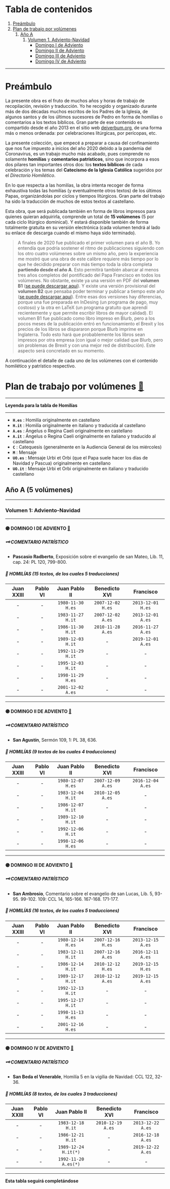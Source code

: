 # Tabla de contenidos

1. [Preámbulo](#preámbulo)
1. [Plan de trabajo por volúmenes](#plan-de-trabajo-por-volúmenes)
   1. [Año A](#año-a--5-volúmenes)
      1. [Volumen 1. Adviento-Navidad](#volumen-1-adviento-navidad)
          - [Domingo I de Adviento](#-domingo-i-de-adviento)
          - [Domingo II de Adviento](#-domingo-ii-de-adviento)
          - [Domingo III de Adviento](#-domingo-iii-de-adviento)
          - [Domingo IV de Adviento](#-domingo-iv-de-adviento)



***

# Preámbulo

La presente obra es el fruto de muchos años y horas de trabajo de recopilación, revisión y traducción. Yo he recogido y organizado durante más de dos décadas muchos escritos de los Padres de la Iglesia, de algunos santos y de los últimos sucesores de Pedro en forma de homilías o comentarios a los textos bíblicos. Gran parte de ese contenido es compartido desde el año 2013 en el sitio web [deiverbum.org](https://www.deiverbum.org), de una forma más o menos ordenada: por celebraciones litúrgicas, por perícopas, etc.

La presente colección, que empecé a preparar a causa del confinamiento que nos fue impuesto a inicios del año 2020 debido a la pandemia del Coronavirus, es un trabajo mucho más acabado, pues comprende no solamente **homilías** y **comentarios patrísticos**, sino que incorpora a esos dos pilares tan importantes otros dos: los **textos bíblicos** de cada celebración y los temas del **Catecismo de la Iglesia Católica** sugeridos por el *Directorio Homilético*.

En lo que respecta a las homilías, la obra intenta recoger de forma exhaustiva todas las homilías (y eventualmente otros textos) de los últimos Papas, organizándolas por ciclos y tiempos litúrgicos. Gran parte del trabajo ha sido la traducción de muchos de estos textos al castellano.

Esta obra, que será publicada también en forma de libros impresos para quienes quieran adquirirla, comprende un total de **15 volúmenes** (5 por cada ciclo litúrgico dominical). Y estará disponible también de forma totalmente gratuita en su versión electrónica (cada volumen tendrá al lado su enlace de descarga cuando el mismo haya sido terminado).

> A finales de 2020 fue publicado el primer volumen para el año B. Yo entendía que podría sostener el ritmo de publicaciones siguiendo con los otro cuatro volúmenes sobre un mismo año, pero la experiencia me mostró que una obra de este calibre requiere más tiempo por lo que he decidido preparar con más tiempo toda la obra completa **partiendo desde el año A**. Esto permitirá también abarcar al menos tres años completos del pontificado del Papa Francisco en todos los volúmenes. No obstante, existe ya una versión en PDF del **volumen B1** ([se puede descargar aquí]( https://bit.ly/3lbCBcs)). Y existe una versión provisional del **volumen B2** que pensaba poder terminar y publicar a tiempo este año ([se puede descargar aquí](http://bit.ly/3bfqYyk)). Entre esas dos versiones hay diferencias, porque una fue preparada en InDesing (un programa de pago, muy costoso) y la otra en LaTeX (un programa gratuito que aprendí recientemente y que permite escribir libros de mayor calidad). El volumen B1 fue publicado como libro impreso en Blurb, pero a los pocos meses de la publicación entró en funcionamiento el Brexit y los precios de los libros se dispararon porque Blurb imprime en Inglaterra. Todo esto hará que probablemente los libros sean impresos por otra empresa (con igual o mejor calidad que Blurb, pero sin problemas de Brexit y con una mejor red de distribución). Este aspecto será concretado en su momento.

A continuación el detalle de cada uno de los volúmenes con el contenido homilético y patrístico respectivo.

# Plan de trabajo por volúmenes [:small_red_triangle:](#tabla-de-contenidos)

***

**Leyenda para la tabla de Homilías**

***
  - **`H.es`** : Homilía originalmente en castellano
  - **`H.it`** : Homilía originalmente en italiano y traducida al castellano
  - **`A.es`** : Ángelus o Regina Caeli originalmente en castellano
  - **`A.it`** : Ángelus o Regina Caeli originalmente en italiano y traducido al castellano
  - **`C`** : Catequesis (generalmente en la Audiencia General de los miércoles)
  - **`M`** : Mensaje
  - **`UO.es`** : Mensaje Urbi et Orbi (que el Papa suele hacer los días de Navidad y Pascua) originalmente en castellano
  - **`UO.it`** : Mensaje Urbi et Orbi originalmente en italiano y traducido castellano
  


## Año A  (5 volúmenes) 
***
### Volumen 1: Adviento-Navidad
***
#### 🟣 DOMINGO I DE ADVIENTO [:small_red_triangle:](#tabla-de-contenidos)

##### :old_key: COMENTARIO PATRÍSTICO
   * **Pascasio Radberto**, Exposición sobre el evangelio de san Mateo, Lib. 11, cap. 24: PL 120, 799-800.

##### :scroll: HOMILÍAS (15 textos, de los cuales 5 traducciones)


|Juan XXIII|Pablo VI|Juan Pablo II|Benedicto XVI|Francisco|
| :---: |     :---:      |  :---:  | :---: | :---: |
| - | - | `1980-11-30 H.es` | `2007-12-02 H.es` | `2013-12-01 H.es` |
| - | - | `1983-11-27 H.it` | `2007-12-02 A.es` | `2013-12-01 A.es` |
| - | - | `1986-11-30 H.it` | `2010-11-28 A.es` | `2016-11-27 A.es` |
| - | - | `1989-12-03 H.it` | - | `2019-12-01 A.es` |
| - | - | `1992-11-29 H.it` | - | - |
| - | - | `1995-12-03 H.it` | - | - |
| - | - | `1998-11-29 H.es` | - | - |
| - | - | `2001-12-02 A.es` | - | - |

***

#### 🟣 DOMINGO II DE ADVIENTO [:small_red_triangle:](#tabla-de-contenidos)

##### :old_key: COMENTARIO PATRÍSTICO
   * **San Agustín**, Sermón 109, 1: PL 38, 636.

##### :scroll: HOMILÍAS (9 textos de los cuales 4 traducciones)


|Juan XXIII|Pablo VI|Juan Pablo II|Benedicto XVI|Francisco|
| :---: |     :---:      |  :---:  | :---: | :---: |
| - | - | `1980-12-07 H.es` | `2007-12-09 A.es` | `2016-12-04 A.es` |
| - | - | `1983-12-04 H.it` | `2010-12-05 A.es` | - |
| - | - | `1986-12-07 H.it` | - | - |
| - | - | `1989-12-10 H.it` | - | - |
| - | - | `1992-12-06 H.it` | - | - |
| - | - | `1998-12-06 H.es` | - | - |


***
#### 🟣 DOMINGO III DE ADVIENTO [:small_red_triangle:](#tabla-de-contenidos)

##### :old_key: COMENTARIO PATRÍSTICO
   * **San Ambrosio**, Comentario sobre el evangelio de san Lucas, Lib. 5, 93-95. 99-102. 109: CCL 14, 165-166. 167-168. 171-177.

##### :scroll: HOMILÍAS (16 textos, de los cuales 5 traducciones)


|Juan XXIII|Pablo VI|Juan Pablo II|Benedicto XVI|Francisco|
| :---: |     :---:      |  :---:  | :---: | :---: |
| - | - | `1980-12-14 H.es` | `2007-12-16 H.es` | `2013-12-15 A.es` |
| - | - | `1983-12-11 H.it` | `2007-12-16 A.es` | `2016-12-11 A.es` |
| - | - | `1986-12-14 H.it` | `2010-12-12 H.es` | `2019-12-15 H.es` |
| - | - | `1989-12-17 H.it` | `2010-12-12 A.es` | `2019-12-15 A.es` |
| - | - | `1992-12-13 H.it` | - | - |
| - | - | `1995-12-17 H.it` | - | - |
| - | - | `1998-11-13 H.es` | - | - |
| - | - | `2001-12-16 H.es` | - | - |


***
#### 🟣 DOMINGO IV DE ADVIENTO [:small_red_triangle:](#tabla-de-contenidos)

##### :old_key: COMENTARIO PATRÍSTICO
   * **San Beda el Venerable**, Homilía 5 en la vigilia de Navidad: CCL 122, 32-36.

##### :scroll: HOMILÍAS (8 textos, de los cuales 3 traducciones)


|Juan XXIII|Pablo VI|Juan Pablo II|Benedicto XVI|Francisco|
| :---: |     :---:      |  :---:  | :---: | :---: |
| - | - | `1983-12-18 H.it` | `2010-12-19 A.es` | `2013-12-22 A.es` |
| - | - | `1986-12-21 H.it` | - | `2016-12-18 A.es` |
| - | - | `1989-12-24 H.it(*)` | - | `2019-12-22 A.es` |
| - | - | `1992-11-20 A.es(*)` | - | - |


***


**Esta tabla seguirá completándose**
